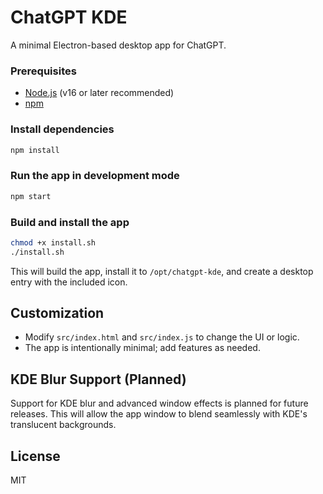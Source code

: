 # ChatGPT KDE

A minimal Electron-based desktop app for ChatGPT.

### Prerequisites

- [Node.js](https://nodejs.org/) (v16 or later recommended)
- [npm](https://www.npmjs.com/)

### Install dependencies

```sh
npm install
```

### Run the app in development mode

```sh
npm start
```

### Build and install the app

```sh
chmod +x install.sh
./install.sh
```

This will build the app, install it to `/opt/chatgpt-kde`, and create a desktop entry with the included icon.

## Customization

- Modify `src/index.html` and `src/index.js` to change the UI or logic.
- The app is intentionally minimal; add features as needed.

## KDE Blur Support (Planned)

Support for KDE blur and advanced window effects is planned for future releases. This will allow the app window to blend seamlessly with KDE's translucent backgrounds.

## License

MIT
